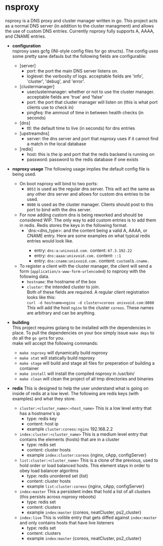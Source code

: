 nsproxy
=======

nsproxy is a DNS proxy and cluster manager written in go.  This project acts as
a normal DNS server (in addition to the cluster managment) and allows the use of
custom DNS entries.  Currently nsproxy fully supports A, AAAA, and CNAME
entries.

- **configuration**  
  nsproxy uses gcfg (INI-style config files for go structs).  The config uses
  some pretty sane defauls but the following fields are configurable:  
  - [server]
    - port:  the port the main DNS server listens on.
    - loglevel:  the verbosity of logs. acceptable fields are 'info', 'cluster',
    'debug', and 'error'.
  - [clustermanager]
    - useclustermanager:  whether or not to use the cluster manager. acceptable
      fields are 'true' and 'false'
    - port:  the port that cluster manager will listen on (this is what port
      clients use to check in)
    - pingfeq:  the ammout of time in between health checks (in seconds)
  - [dns]
    - ttl:  the default time to live (in seconds) for dns entries
  - [upstreamdns]
    - server:  the dns server and port that nsproxy uses if it cannot find a match in the
      local database
  - [redis]
    - host:  this is the ip and port that the redis backend is running on
    - password:  password to the redis database if one exists

- **nsproxy usage**
  The following usage implies the default config file is being used.
  - On boot nsproxy will bind to two ports:
    - `8053` is used as the regular dns server.  This will act the same as any
      other dns server and allows for custom dns entries to be used.
    - `8080` is used as the cluster manager.  Clients should post to this port
      to bind with the dns server.
  - For now adding custom dns is being reworked and should be considered WIP.
    The only way to add custom entries is to add them in redis.  Redis stores
    the keys in the following format.
    - `dns:<dns_type>:<fqdn> and the content being a valid A, AAAA, or CNAME
      entry.  Here are some examples on what typical redis entries would look
      like.
      - entry: `dns:a:unixvoid.com.` content: `67.3.192.22`
      - entry: `dns:aaaa:unixvoid.com.` content: `::1`
      - entry: `dns:cname:unixvoid.com.` content: `customlb.cname.`
  - To register a client with the cluster manager, the client will send a form
    (`application/x-www-form-urlencoded`) to nsproxy with the following data.
    - `hostname`:  the hostname of the box
    - `cluster`:  the intended cluster to join.  
    Both of these fields are required.  A regular client registration looks like
    this:  
    `curl -d hostname=nginx -d cluster=coreos unixvoid.com:8080`  This will add
    the host `nginx` to the cluster `coreos`.  These names are arbitrary and can
    be anything.  

- **building**  
   This project requires golang to be installed with the dependencies in place.
   To pull the dependencies on your box simply issue `make deps` to do all the
   `go get`s for you.  
   make will accept the following commands:  
   - `make nsproxy` will dynamically build nsproxy
   - `make stat` will statically build nsproxy
   - `make stage` will build and stage all files for preperation of building a
     container
   - `make install` will install the compiled nsproxy in /usr/bin/
   - `make clean` will clean the project of all tmp directories and binaries

- **redis**
  This is designed to help the user understand what is going on inside of redis
  at a low level.  The following are redis keys (with examples) and what they
  store.
  - `cluster:<cluster_name>:<host_name>` This is a low level entry that has a
    hostname's ip
    - type: redis key
    - content: host ip
    - example `cluster:coreos:nginx` 192.168.2.2
  - `index:cluster:<cluster_name>` This is a medium level entry that contains
    the elements (hosts) that are in a cluster
    - type: redis set
    - content: cluster hosts
    - example `index:cluster:coreos` {nginx, cApp, configServer}
  - `list:cluster:<cluster_name>` This is a clone of the previous, used to hold
    order or load balanced hosts. This element stays in order to obey load
    balancer algoritms
    - type: redis unordered set (list)
    - content: cluster hosts
    - example `list:cluster:coreos` {nginx, cApp, configServer}
  - `index:master` This a persistent index that hold a list of all clusters
    (this persists across nsproxy reboots)
    - type: redis set
    - content: clusters
    - example `index:master` {coreos, neatCluster, ps2_cluster}
  - `index:live` This is volitile entry that gets diffed against `index:master`
    and only contains hosts that have live listeners
    - type: redis set
    - content: clusters
    - example `index:master` {coreos, neatCluster, ps2_cluster}
